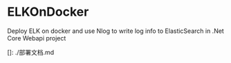 # ELKOnDocker
Deploy ELK on docker and use Nlog to write log info to ElasticSearch in .Net Core Webapi  project

[]: ./部署文档.md

